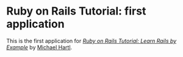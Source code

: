 # Ruby on Rails Tutorial: first application

This is the first application for 
[*Ruby on Rails Tutorial: Learn Rails by Example*](http://www.astro.ucla.edu)
by [Michael Hartl](http://www.pa.ucla.edu).
